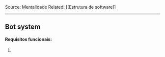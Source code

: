 Source: Mentalidade
Related: [[Estrutura de software]]

---

## Bot system
#### Requisitos funcionais:
1. 